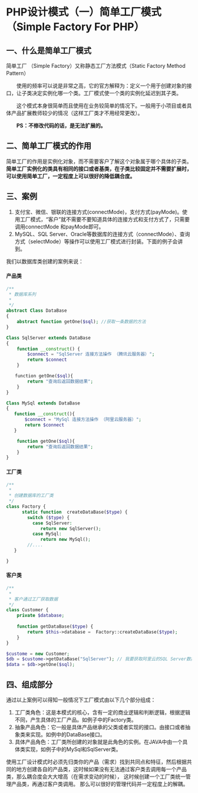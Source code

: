 # PHP设计模式（一）简单工厂模式 （Simple Factory For PHP）



## 一、什么是简单工厂模式

简单工厂 （Simple Factory）又称静态工厂方法模式（Static Factory Method Pattern）

　　使用的频率可以说是非常之高，它的官方解释为：定义一个用于创建对象的接口，让子类决定实例化哪一个类。工厂模式使一个类的实例化延迟到其子类。

　　这个模式本身很简单而且使用在业务较简单的情况下。一般用于小项目或者具体产品扩展教师较少的情况（这样工厂类才不用经常更改）。

　　**PS：不修改代码的话，是无法扩展的。**

## 二、简单工厂模式的作用
简单工厂的作用是实例化对象，而不需要客户了解这个对象属于哪个具体的子类。**简单工厂实例化的类具有相同的接口或者基类，在子类比较固定并不需要扩展时，可以使用简单工厂，一定程度上可以很好的降低耦合度。**

## 三、案例
  1. 支付宝、微信、银联的连接方式(connectMode)，支付方式(payMode)。使用工厂模式，“客户”就不需要不要知道具体的连接方式和支付方式了，只需要调用connectMode 和payMode即可。 
  2. MySQL、SQL Server、Oracle等数据库的连接方式（connectMode）、查询方式（selectMode）等操作可以使用工厂模式进行封装。下面的例子会讲到。

我们以数据库类创建的案例来说：
#### 产品类
```php
/** 
 * 数据库系列 
 * 
 */  
abstract Class DataBase
{  
    abstract function getOne($sql); //获取一条数据的方法
}  

Class SqlServer extends DataBase
{  
    function __construct() { 
        $connect = "SqlServer 连接方法操作 （腾讯云服务器）";
        return $connect
    }

　　function getOne($sql){
        return "查询后返回数据结果";
    }
}  

Class MySql extends DataBase
{  
   function __construct(){  
       $connect = "MySql 连接方法操作 （阿里云服务器）";
       return $connect
   }

    function getOne($sql){
        return "查询后返回数据结果";
    }
}
```

#### 工厂类
```php
/** 
 *  
 * 创建数据库的工厂类 
 */  
class Factory {  
      static function  createDataBase($type) {  
        switch ($type) {  
          case SqlServer:  
             return new SqlServer();  
          case MySql:  
             return new MySql();  
        //....  
   }  

}  
```

#### 客户类

```php
/** 
 *  
 * 客户通过工厂获取数据 
 */  
class Customer {  
    private $database;  
    
    function getDataBase($type) {  
        return $this->database =  Factory::createDataBase($type);  
    } 
}

$custome = new Customer;
$db = $custome->getDataBase("SqlServer"); // 我要获取阿里云的SQL Server数据库的数据。
$data = $db->getOne($sql);
```

## 四、组成部分
通过以上案例可以得知一般情况下工厂模式由以下几个部分组成：
  1. 工厂类角色：这是本模式的核心，含有一定的商业逻辑和判断逻辑，根据逻辑不同，产生具体的工厂产品。如例子中的Factory类。
  2. 抽象产品角色：它一般是具体产品继承的父类或者实现的接口。由接口或者抽象类来实现。如例中的DataBase接口。
  3. 具体产品角色：工厂类所创建的对象就是此角色的实例。在JAVA中由一个具体类实现，如例子中的MySql和SqlServer类。

使用工厂设计模式时必须先归类你的产品（需求）找到共同点和特征，然后根据共同的地方创建各自的产品类，这时候如果没有无法通过客户类去调用每一个产品类，那么耦合度会大大增高（在需求变动的时候）， 这时候创建一个工厂类统一管理产品类，再通过客户类调用。 那么可以很好的管理代码并一定程度上的解耦。 